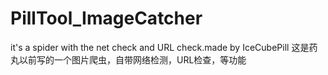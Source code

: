 # PillTool_ImageCatcher
it's a spider with the net check and URL check.made by IceCubePill
这是药丸以前写的一个图片爬虫，自带网络检测，URL检查，等功能
